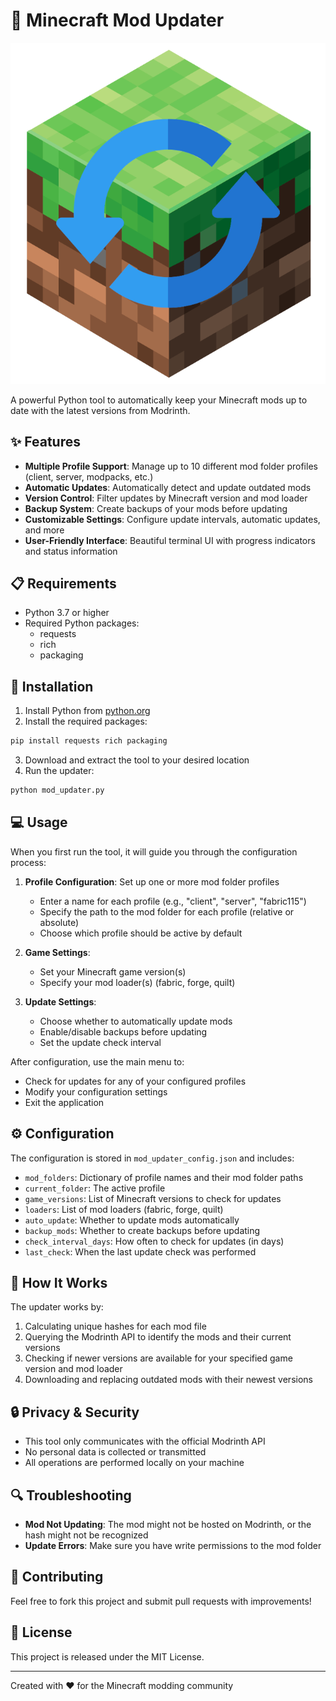 # 🧩 Minecraft Mod Updater

![Mod Updater Logo](updater-logo.png)

A powerful Python tool to automatically keep your Minecraft mods up to date with the latest versions from Modrinth.

## ✨ Features

- **Multiple Profile Support**: Manage up to 10 different mod folder profiles (client, server, modpacks, etc.)
- **Automatic Updates**: Automatically detect and update outdated mods
- **Version Control**: Filter updates by Minecraft version and mod loader
- **Backup System**: Create backups of your mods before updating
- **Customizable Settings**: Configure update intervals, automatic updates, and more
- **User-Friendly Interface**: Beautiful terminal UI with progress indicators and status information

## 📋 Requirements

- Python 3.7 or higher
- Required Python packages:
  - requests
  - rich
  - packaging

## 🚀 Installation

1. Install Python from [python.org](https://www.python.org/downloads/)
2. Install the required packages:

```bash
pip install requests rich packaging
```

3. Download and extract the tool to your desired location
4. Run the updater:

```bash
python mod_updater.py
```

## 💻 Usage

When you first run the tool, it will guide you through the configuration process:

1. **Profile Configuration**: Set up one or more mod folder profiles
   - Enter a name for each profile (e.g., "client", "server", "fabric115")
   - Specify the path to the mod folder for each profile (relative or absolute)
   - Choose which profile should be active by default

2. **Game Settings**:
   - Set your Minecraft game version(s)
   - Specify your mod loader(s) (fabric, forge, quilt)

3. **Update Settings**:
   - Choose whether to automatically update mods
   - Enable/disable backups before updating
   - Set the update check interval

After configuration, use the main menu to:
- Check for updates for any of your configured profiles
- Modify your configuration settings
- Exit the application

## ⚙️ Configuration

The configuration is stored in `mod_updater_config.json` and includes:

- `mod_folders`: Dictionary of profile names and their mod folder paths
- `current_folder`: The active profile
- `game_versions`: List of Minecraft versions to check for updates
- `loaders`: List of mod loaders (fabric, forge, quilt)
- `auto_update`: Whether to update mods automatically
- `backup_mods`: Whether to create backups before updating
- `check_interval_days`: How often to check for updates (in days)
- `last_check`: When the last update check was performed

## 📝 How It Works

The updater works by:

1. Calculating unique hashes for each mod file
2. Querying the Modrinth API to identify the mods and their current versions
3. Checking if newer versions are available for your specified game version and mod loader
4. Downloading and replacing outdated mods with their newest versions

## 🔒 Privacy & Security

- This tool only communicates with the official Modrinth API
- No personal data is collected or transmitted
- All operations are performed locally on your machine

## 🔍 Troubleshooting

- **Mod Not Updating**: The mod might not be hosted on Modrinth, or the hash might not be recognized
- **Update Errors**: Make sure you have write permissions to the mod folder

## 🤝 Contributing

Feel free to fork this project and submit pull requests with improvements!

## 📜 License

This project is released under the MIT License.

---

Created with ❤️ for the Minecraft modding community